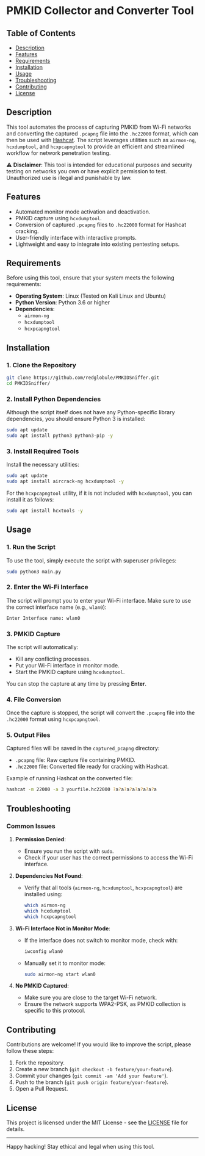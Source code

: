
# PMKID Collector and Converter Tool

## Table of Contents
- [Description](#description)
- [Features](#features)
- [Requirements](#requirements)
- [Installation](#installation)
- [Usage](#usage)
- [Troubleshooting](#troubleshooting)
- [Contributing](#contributing)
- [License](#license)

## Description

This tool automates the process of capturing PMKID from Wi-Fi networks and converting the captured `.pcapng` file into the `.hc22000` format, which can then be used with [Hashcat](https://hashcat.net/hashcat/). The script leverages utilities such as `airmon-ng`, `hcxdumptool`, and `hcxpcapngtool` to provide an efficient and streamlined workflow for network penetration testing.

⚠️ **Disclaimer**: This tool is intended for educational purposes and security testing on networks you own or have explicit permission to test. Unauthorized use is illegal and punishable by law.

## Features

- Automated monitor mode activation and deactivation.
- PMKID capture using `hcxdumptool`.
- Conversion of captured `.pcapng` files to `.hc22000` format for Hashcat cracking.
- User-friendly interface with interactive prompts.
- Lightweight and easy to integrate into existing pentesting setups.

## Requirements

Before using this tool, ensure that your system meets the following requirements:

- **Operating System**: Linux (Tested on Kali Linux and Ubuntu)
- **Python Version**: Python 3.6 or higher
- **Dependencies**:
  - `airmon-ng`
  - `hcxdumptool`
  - `hcxpcapngtool`

## Installation

### 1. Clone the Repository

```bash
git clone https://github.com/redglobule/PMKIDSniffer.git
cd PMKIDSniffer/
```

### 2. Install Python Dependencies

Although the script itself does not have any Python-specific library dependencies, you should ensure Python 3 is installed:

```bash
sudo apt update
sudo apt install python3 python3-pip -y
```

### 3. Install Required Tools

Install the necessary utilities:

```bash
sudo apt update
sudo apt install aircrack-ng hcxdumptool -y
```

For the `hcxpcapngtool` utility, if it is not included with `hcxdumptool`, you can install it as follows:

```bash
sudo apt install hcxtools -y
```

## Usage

### 1. Run the Script

To use the tool, simply execute the script with superuser privileges:

```bash
sudo python3 main.py
```

### 2. Enter the Wi-Fi Interface

The script will prompt you to enter your Wi-Fi interface. Make sure to use the correct interface name (e.g., `wlan0`):

```bash
Enter Interface name: wlan0
```

### 3. PMKID Capture

The script will automatically:
- Kill any conflicting processes.
- Put your Wi-Fi interface in monitor mode.
- Start the PMKID capture using `hcxdumptool`.

You can stop the capture at any time by pressing **Enter**.

### 4. File Conversion

Once the capture is stopped, the script will convert the `.pcapng` file into the `.hc22000` format using `hcxpcapngtool`.

### 5. Output Files

Captured files will be saved in the `captured_pcapng` directory:
- `.pcapng` file: Raw capture file containing PMKID.
- `.hc22000` file: Converted file ready for cracking with Hashcat.

Example of running Hashcat on the converted file:
```bash
hashcat -m 22000 -a 3 yourfile.hc22000 ?a?a?a?a?a?a?a?a
```

## Troubleshooting

### Common Issues

1. **Permission Denied**:
   - Ensure you run the script with `sudo`.
   - Check if your user has the correct permissions to access the Wi-Fi interface.

2. **Dependencies Not Found**:
   - Verify that all tools (`airmon-ng`, `hcxdumptool`, `hcxpcapngtool`) are installed using:
     ```bash
     which airmon-ng
     which hcxdumptool
     which hcxpcapngtool
     ```

3. **Wi-Fi Interface Not in Monitor Mode**:
   - If the interface does not switch to monitor mode, check with:
     ```bash
     iwconfig wlan0
     ```
   - Manually set it to monitor mode:
     ```bash
     sudo airmon-ng start wlan0
     ```

4. **No PMKID Captured**:
   - Make sure you are close to the target Wi-Fi network.
   - Ensure the network supports WPA2-PSK, as PMKID collection is specific to this protocol.

## Contributing

Contributions are welcome! If you would like to improve the script, please follow these steps:

1. Fork the repository.
2. Create a new branch (`git checkout -b feature/your-feature`).
3. Commit your changes (`git commit -am 'Add your feature'`).
4. Push to the branch (`git push origin feature/your-feature`).
5. Open a Pull Request.

## License

This project is licensed under the MIT License - see the [LICENSE](LICENSE) file for details.

---

Happy hacking! Stay ethical and legal when using this tool.
